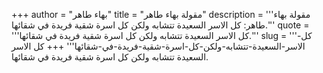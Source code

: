 +++
author = "بهاء طاهر"
title = "مقولة بهاء طاهر"
description = '''مقولة بهاء طاهر: كل الاسر السعيدة تتشابه ولكن كل اسرة شقية فريدة في شقائها.'''
quote = '''كل الاسر السعيدة تتشابه ولكن كل اسرة شقية فريدة في شقائها.'''
slug = '''كل-الاسر-السعيدة-تتشابه-ولكن-كل-اسرة-شقية-فريدة-في-شقائها'''
+++
كل الاسر السعيدة تتشابه ولكن كل اسرة شقية فريدة في شقائها.
